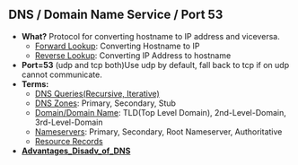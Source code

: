## DNS / Domain Name Service / Port 53
- **What?** Protocol for converting hostname to IP address and viceversa. 
  - [Forward Lookup](Name_Resolution): Converting Hostname to IP
  - [Reverse Lookup](Name_Resolution): Converting IP Address to hostname
- **Port=53** (udp and tcp both)Use udp by default, fall back to tcp if on udp cannot communicate.
- **Terms:**
  - [DNS Queries(Recursive, Iterative)](Terms/DNS_Queries)
  - [DNS Zones](Terms/DNS_Zone): Primary, Secondary, Stub
  - [Domain/Domain Name](Terms/Domain_Name): TLD(Top Level Domain), 2nd-Level-Domain, 3rd-Level-Domain
  - [Nameservers](Terms/Name_Server): Primary, Secondary, Root Nameserver, Authoritative
  - [Resource Records](Terms/Resource_Records)
- **[Advantages_Disadv_of_DNS](Advantages_Disadv_of_DNS)**
 
